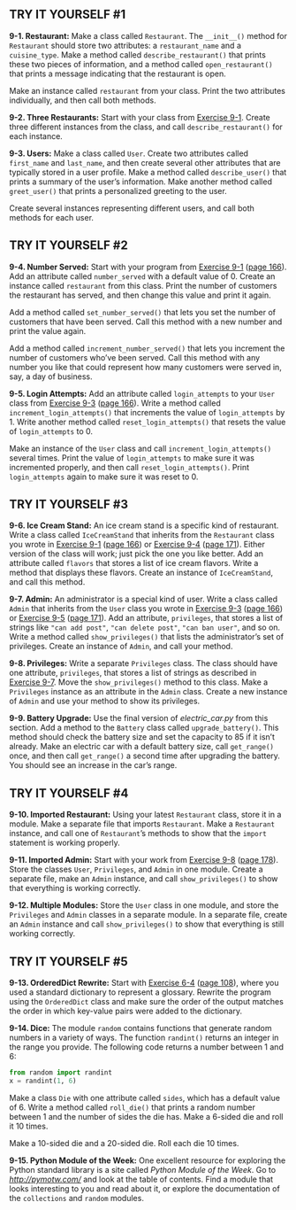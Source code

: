 

TRY IT YOURSELF \#1
-------------------

<span id="ch9exe1"></span>**9-1. Restaurant:** Make a class called
`Restaurant`. The `__init__()` method for `Restaurant` should store two
attributes: a `restaurant_name` and a `cuisine_type`. Make a method
called `describe_restaurant()` that prints these two pieces of
information, and a method called `open_restaurant()` that prints a
message indicating that the restaurant is open.

Make an instance called `restaurant` from your class. Print the two
attributes individually, and then call both methods.

<span id="ch9exe2"></span>**9-2. Three Restaurants:** Start with your
class from [Exercise 9-1](#ch9exe1). Create three different instances
from the class, and call `describe_restaurant()` for each instance.

<span id="ch9exe3"></span>**9-3. Users:** Make a class called `User`.
Create two attributes called `first_name` and `last_name`, and then
create several other attributes that are typically stored in a user
profile. Make a method called `describe_user()` that prints a summary of
the user’s information. Make another method called `greet_user()` that
prints a personalized greeting to the user.

Create several instances representing different users, and call both
methods for each user.

TRY IT YOURSELF \#2
-------------------

<span id="ch9exe4"></span>**9-4. Number Served:** Start with your
program from [Exercise 9-1](#ch9exe1) ([page 166](#page_166)). Add an
attribute called `number_served` with a default value of 0. Create an
instance called `restaurant` from this class. Print the number of
customers the restaurant has served, and then change this value and
print it again.

Add a method called `set_number_served()` that lets you set the number
of customers that have been served. Call this method with a new number
and print the value again.

Add a method called `increment_number_served()` that lets you increment
the number of customers who’ve been served. Call this method with any
number you like that could represent how many customers were served in,
say, a day of business.

<span id="ch9exe5"></span>**9-5. Login Attempts:** Add an attribute
called `login_attempts` to your `User` class from [Exercise
9-3](#ch9exe3) ([page 166](#page_166)). Write a method called
`increment_login_attempts()` that increments the value of
`login_attempts` by 1. Write another method called
`reset_login_attempts()` that resets the value of `login_attempts` to 0.

Make an instance of the `User` class and call
`increment_login_attempts()` several times. Print the value of
`login_attempts` to make sure it was incremented properly, and then call
`reset_login_attempts()`. Print `login_attempts` again to make sure it
was reset to 0.

TRY IT YOURSELF \#3
-------------------

<span id="ch9exe6"></span>**9-6. Ice Cream Stand:** An ice cream stand
is a specific kind of restaurant. Write a class called `IceCreamStand`
that inherits from the `Restaurant` class you wrote in [Exercise
9-1](#ch9exe1) ([page 166](#page_166)) or [Exercise 9-4](#ch9exe4)
([page 171](#page_171)). Either version of the class will work; just
pick the one you like better. Add an attribute called `flavors` that
stores a list of ice cream flavors. Write a method that displays these
flavors. Create an instance of `IceCreamStand`, and call this method.

<span id="ch9exe7"></span>**9-7. Admin:** An administrator is a special
kind of user. Write a class called `Admin` that inherits from the `User`
class you wrote in [Exercise 9-3](#ch9exe3) ([page 166](#page_166)) or
[Exercise 9-5](#ch9exe5) ([page 171](#page_171)). Add an attribute,
`privileges`, that stores a list of strings like `"can add post"`,
`"can delete post"`, `"can ban user"`, and so on. Write a method called
`show_privileges()` that lists the administrator’s set of privileges.
Create an instance of `Admin`, and call your method.

<span id="ch9exe8"></span>**9-8. Privileges:** Write a separate
`Privileges` class. The class should have one attribute, `privileges`,
that stores a list of strings as described in [Exercise 9-7](#ch9exe7).
Move the `show_privileges()` method to this class. Make a `Privileges`
instance as an attribute in the `Admin` class. Create a new instance of
`Admin` and use your method to show its privileges.

<span id="ch9exe9"></span>**9-9. Battery Upgrade:** Use the final
version of *electric_car.py* from this section. Add a method to the
`Battery` class called `upgrade_battery()`. This method should check the
battery size and set the capacity to 85 if it isn’t already. Make an
electric car with a default battery size, call `get_range()` once, and
then call `get_range()` a second time after upgrading the battery. You
should see an increase in the car’s range.

TRY IT YOURSELF \#4
-------------------

<span id="ch9exe10"></span>**9-10. Imported Restaurant:** Using your
latest `Restaurant` class, store it in a module. Make a separate file
that imports `Restaurant`. Make a `Restaurant` instance, and call one of
`Restaurant`’s methods to show that the `import` statement is working
properly.

<span id="ch9exe11"></span>**9-11. Imported Admin:** Start with your
work from [Exercise 9-8](#ch9exe8) ([page 178](#page_178)). Store the
classes `User`, `Privileges`, and `Admin` in one module. Create a
separate file, make an `Admin` instance, and call `show_privileges()` to
show that everything is working correctly.

<span id="ch9exe12"></span>**9-12. Multiple Modules:** Store the `User`
class in one module, and store the `Privileges` and `Admin` classes in a
separate module. In a separate file, create an `Admin` instance and call
`show_privileges()` to show that everything is still working correctly.

<span id="page_186"></span>

TRY IT YOURSELF \#5
-------------------

<span id="ch9exe13"></span>**9-13. OrderedDict Rewrite:** Start with
[Exercise 6-4](../chapter_06/README.md#ch6exe4) ([page 108](../chapter_06/README.md#page_108)),
where you used a standard dictionary to represent a glossary. Rewrite
the program using the `OrderedDict` class and make sure the order of the
output matches the order in which key-value pairs were added to the
dictionary.

<span id="ch9exe14"></span>**9-14. Dice:** The module `random` contains
functions that generate random numbers in a variety of ways. The
function `randint()` returns an integer in the range you provide. The
following code returns a number between 1 and 6:

``` python
from random import randint
x = randint(1, 6)
```

Make a class `Die` with one attribute called `sides`, which has a
default value of 6. Write a method called `roll_die()` that prints a
random number between 1 and the number of sides the die has. Make a
6-sided die and roll it 10 times.

Make a 10-sided die and a 20-sided die. Roll each die 10 times.

<span id="ch9exe15"></span>**9-15. Python Module of the Week:** One
excellent resource for exploring the Python standard library is a site
called *Python Module of the Week*. Go to *<http://pymotw.com/>* and
look at the table of contents. Find a module that looks interesting to
you and read about it, or explore the documentation of the `collections`
and `random` modules.

